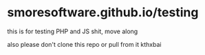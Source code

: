 # smoresoftware.github.io/testing

this is for testing PHP and JS shit, move along

also please don't clone this repo or pull from it kthxbai
